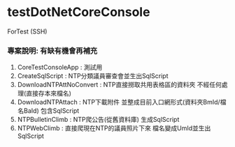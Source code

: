 # testDotNetCoreConsole
ForTest (SSH)

### 專案說明: 有缺有機會再補充
1. CoreTestConsoleApp : 測試用 
2. CreateSqlScript : NTP分類議員審查會並生出SqlScript
3. DownloadNTPAttNoConvert : NTP直接撈取共用表格區的資料夾 不經任何處理(直接存本來檔名)
4. DownloadNTPAttach : NTP下載附件 並整成目前入口網形式(資料夾BmId/檔名BaId) 包含SqlScript
5. NTPBulletinClimb : NTP爬公告(從舊資料庫) 生成SqlScript
6. NTPWebClimb : 直接爬現在NTP的議員照片下來 檔名變成UmId並生出SqlScript
